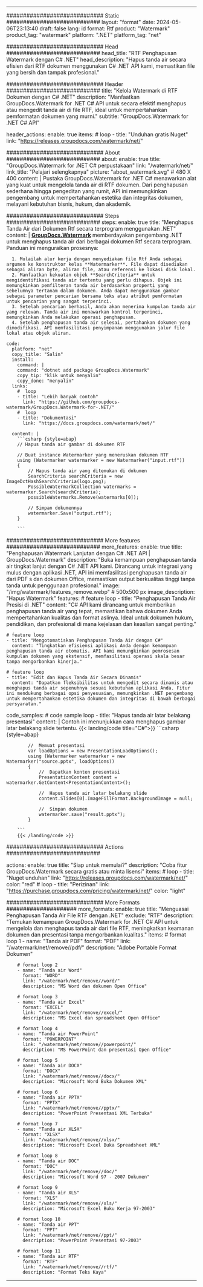 
---
############################# Static ############################
layout: "format"
date:  2024-05-06T23:13:40
draft: false
lang: id
format: Rtf
product: "Watermark"
product_tag: "watermark"
platform: ".NET"
platform_tag: "net"

############################# Head ############################
head_title: "RTF Penghapusan Watermark dengan C# .NET"
head_description: "Hapus tanda air secara efisien dari RTF dokumen menggunakan C# .NET API kami, memastikan file yang bersih dan tampak profesional."

############################# Header ############################
title: "Kelola Watermark di RTF Dokumen dengan C# .NET" 
description: "Manfaatkan GroupDocs.Watermark for .NET C# API untuk secara efektif menghapus atau mengedit tanda air di file RTF, ideal untuk mempertahankan pemformatan dokumen yang murni."
subtitle: "GroupDocs.Watermark for .NET C# API" 

header_actions:
  enable: true
  items:
    #  loop
    - title: "Unduhan gratis Nuget"
      link: "https://releases.groupdocs.com/watermark/net/"
      
############################# About ############################
about:
    enable: true
    title: "GroupDocs.Watermark for .NET C# perpustakaan"
    link: "/watermark/net/"
    link_title: "Pelajari selengkapnya"
    picture: "about_watermark.svg" # 480 X 400
    content: |
       Pustaka GroupDocs.Watermark for .NET C# menawarkan alat yang kuat untuk mengelola tanda air di RTF dokumen. Dari penghapusan sederhana hingga pengeditan yang rumit, API ini memungkinkan pengembang untuk mempertahankan estetika dan integritas dokumen, melayani kebutuhan bisnis, hukum, dan akademik.

############################# Steps ############################
steps:
    enable: true
    title: "Menghapus Tanda Air dari Dokumen Rtf secara terprogram menggunakan .NET"
    content: |
      **[GroupDocs.Watermark](https://products.groupdocs.com/watermark/net/)** memberdayakan pengembang .NET untuk menghapus tanda air dari berbagai dokumen Rtf secara terprogram. Panduan ini menguraikan prosesnya:
      
      1. Mulailah alur kerja dengan menyediakan file Rtf Anda sebagai argumen ke konstruktor kelas **Watermarker**. File dapat disediakan sebagai aliran byte, aliran file, atau referensi ke lokasi disk lokal.
      2. Manfaatkan kekuatan objek **SearchCriteria** untuk mengidentifikasi tanda air tertentu yang perlu dihapus. Objek ini memungkinkan pemfilteran tanda air berdasarkan properti yang sebelumnya tertanam dalam dokumen. Anda dapat menggunakan gambar sebagai parameter pencarian bersama teks atau atribut pemformatan untuk pencarian yang sangat terperinci.
      3. Setelah pencarian berhasil, Anda akan menerima kumpulan tanda air yang relevan. Tanda air ini menawarkan kontrol terperinci, memungkinkan Anda melakukan operasi penghapusan.
      4. Setelah penghapusan tanda air selesai, pertahankan dokumen yang dimodifikasi. API memfasilitasi penyimpanan menggunakan jalur file lokal atau objek aliran.
   
    code:
      platform: "net"
      copy_title: "Salin"
      install:
        command: |
        command: "dotnet add package GroupDocs.Watermark"
        copy_tip: "klik untuk menyalin"
        copy_done: "menyalin"
      links:
        #  loop
        - title: "Lebih banyak contoh"
          link: "https://github.com/groupdocs-watermark/GroupDocs.Watermark-for-.NET/"
        #  loop
        - title: "Dokumentasi"
          link: "https://docs.groupdocs.com/watermark/net/"
          
      content: |
        ```csharp {style=abap}
        // Hapus tanda air gambar di dokumen RTF

        // Buat instance Watermarker yang meneruskan dokumen RTF
        using (Watermarker watermarker = new Watermarker("input.rtf"))
        {
            // Hapus tanda air yang ditemukan di dokumen
            SearchCriteria searchCriteria = new ImageDctHashSearchCriteria(logo.png);
            PossibleWatermarkCollection watermarks = watermarker.Search(searchCriteria);
            possibleWatermarks.Remove(watermarks[0]);

            // Simpan dokumennya
            watermarker.Save("output.rtf");
        }
        
        ```  

############################# More features ############################
more_features:
  enable: true
  title: "Penghapusan Watermark Lanjutan dengan C# .NET API | GroupDocs.Watermark"
  description: "Buka kemampuan penghapusan tanda air tingkat lanjut dengan C# .NET API kami. Dirancang untuk integrasi yang mulus dengan aplikasi .NET, API ini memfasilitasi penghapusan tanda air dari PDF s dan dokumen Office, memastikan output berkualitas tinggi tanpa tanda untuk penggunaan profesional."
  image: "/img/watermark/features_remove.webp" # 500x500 px
  image_description: "Hapus Watermark"
  features:
    # feature loop
    - title: "Penghapusan Tanda Air Presisi di .NET"
      content: "C# API kami dirancang untuk memberikan penghapusan tanda air yang tepat, memastikan bahwa dokumen Anda mempertahankan kualitas dan format aslinya. Ideal untuk dokumen hukum, pendidikan, dan profesional di mana kejelasan dan keaslian sangat penting."

    # feature loop
    - title: "Mengotomatiskan Penghapusan Tanda Air dengan C#"
      content: "Tingkatkan efisiensi aplikasi Anda dengan kemampuan penghapusan tanda air otomatis. API kami memungkinkan pemrosesan kumpulan dokumen yang ekstensif, memfasilitasi operasi skala besar tanpa mengorbankan kinerja."

    # feature loop
    - title: "Edit dan Hapus Tanda Air Secara Dinamis"
      content: "Dapatkan fleksibilitas untuk mengedit secara dinamis atau menghapus tanda air sepenuhnya sesuai kebutuhan aplikasi Anda. Fitur ini mendukung berbagai opsi penyesuaian, memungkinkan .NET pengembang untuk mempertahankan estetika dokumen dan integritas di bawah berbagai persyaratan."
      
  code_samples:
    # code sample loop
    - title: "Hapus tanda air latar belakang presentasi"
      content: |
        Contoh ini menunjukkan cara menghapus gambar latar belakang slide tertentu.
        {{< landing/code title="C#">}}
        ```csharp {style=abap}
        
            //  Memuat presentasi
            var loadOptions = new PresentationLoadOptions();
            using (Watermarker watermarker = new Watermarker("source.pptx", loadOptions))
            {
                //  Dapatkan konten presentasi
                PresentationContent content = watermarker.GetContent<PresentationContent>();

                //  Hapus tanda air latar belakang slide
                content.Slides[0].ImageFillFormat.BackgroundImage = null;

                //  Simpan dokumen
                watermarker.save("result.pptx");
            }

        ```
        {{< /landing/code >}}


############################# Actions ############################

actions:
  enable: true
  title: "Siap untuk memulai?"
  description: "Coba fitur GroupDocs.Watermark secara gratis atau minta lisensi"
  items:
    #  loop
    - title: "Nuget unduhan"
      link: "https://releases.groupdocs.com/watermark/net/"
      color: "red"
        #  loop
    - title: "Perizinan"
      link: "https://purchase.groupdocs.com/pricing/watermark/net/"
      color: "light"


############################# More Formats #####################
more_formats:
    enable: true
    title: "Menguasai Penghapusan Tanda Air File RTF dengan .NET"
    exclude: "RTF"
    description: "Temukan kemampuan GroupDocs.Watermark for .NET C# API untuk mengelola dan menghapus tanda air dari file RTF, meningkatkan keamanan dokumen dan presentasi tanpa mengorbankan kualitas."
    items: 
        # format loop 1
        - name: "Tanda air PDF"
          format: "PDF"
          link: "/watermark/net/remove//pdf/"
          description: "Adobe Portable Format Dokumen"

        # format loop 2
        - name: "Tanda air Word"
          format: "WORD"
          link: "/watermark/net/remove//word/"
          description: "MS Word dan dokumen Open Office"
          
        # format loop 3
        - name: "Tanda air Excel"
          format: "EXCEL"
          link: "/watermark/net/remove//excel/"
          description: "MS Excel dan spreadsheet Open Office"

        # format loop 4
        - name: "Tanda air PowerPoint"
          format: "POWERPOINT"
          link: "/watermark/net/remove//powerpoint/"
          description: "MS PowerPoint dan presentasi Open Office"

        # format loop 5
        - name: "Tanda air DOCX"
          format: "DOCX"
          link: "/watermark/net/remove//docx/"
          description: "Microsoft Word Buka Dokumen XML"
          
        # format loop 6
        - name: "Tanda air PPTX"
          format: "PPTX"
          link: "/watermark/net/remove//pptx/"
          description: "PowerPoint Presentasi XML Terbuka"
          
        # format loop 7
        - name: "Tanda air XLSX"
          format: "XLSX"
          link: "/watermark/net/remove//xlsx/"
          description: "Microsoft Excel Buka Spreadsheet XML"

        # format loop 8
        - name: "Tanda air DOC"
          format: "DOC"
          link: "/watermark/net/remove//doc/"
          description: "Microsoft Word 97 - 2007 Dokumen"

        # format loop 9
        - name: "Tanda air XLS"
          format: "XLS"
          link: "/watermark/net/remove//xls/"
          description: "Microsoft Excel Buku Kerja 97-2003"

        # format loop 10
        - name: "Tanda air PPT"
          format: "PPT"
          link: "/watermark/net/remove//ppt/"
          description: "PowerPoint Presentasi 97-2003"

        # format loop 11
        - name: "Tanda air RTF"
          format: "RTF"
          link: "/watermark/net/remove//rtf/"
          description: "Format Teks Kaya"

---
